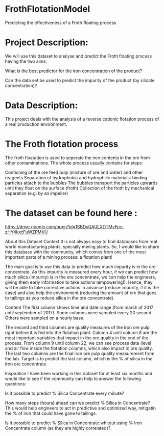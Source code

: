# FrothFlotationModel
Predicting the effectiveness of a Froth floating process

# Project Description:

We will use this dataset to analyse and predict the Froth floating process having the two aims:

What is the best predictor for the iron concentration of the product?

Can the data set be used to predict the impurity of the product (by silicate concentration)?
# Data Description:

This project deals with the analysis of a reverse cationic flotation process of a real production environment. 

# The Froth flotation process
The froth floatation is used to seperate the iron contents in the ore from other contaminations. The whole process usually contains for steps:

Contioning of the ore feed pulp (mixture of ore and water) and other reagents
Separation of hydrophobic and hydrophilic materials: binding particles attach to the bubbles
The bubbles transport the particles upwards until they float on the surface (froth)
Collection of the froth by mechanical separation (e.g. by an impeller)

# The dataset can be found here :
https://drive.google.com/open?id=1SBDxQAULXDTMvFpc-zHY4kxcFuWZPMVU

About this Dataset
Context
It is not always easy to find databases from real world manufacturing plants, specially mining plants. So, I would like to share this database with the community, which comes from one of the most important parts of a mining process: a flotation plant!

The main goal is to use this data to predict how much impurity is in the ore concentrate. As this impurity is measured every hour, if we can predict how much silica (impurity) is in the ore concentrate, we can help the engineers, giving them early information to take actions (empowering!). Hence, they will be able to take corrective actions in advance (reduce impurity, if it is the case) and also help the environment (reducing the amount of ore that goes to tailings as you reduce silica in the ore concentrate).

Content
The first column shows time and date range (from march of 2017 until september of 2017). Some columns were sampled every 20 second. Others were sampled on a hourly base.

The second and third columns are quality measures of the iron ore pulp right before it is fed into the flotation plant. Column 4 until column 8 are the most important variables that impact in the ore quality in the end of the process. From column 9 until column 22, we can see process data (level and air flow inside the flotation columns, which also impact in ore quality. The last two columns are the final iron ore pulp quality measurement from the lab. Target is to predict the last column, which is the % of silica in the iron ore concentrate.

Inspiration
I have been working in this dataset for at least six months and would like to see if the community can help to answer the following questions:

Is it possible to predict % Silica Concentrate every minute?

How many steps (hours) ahead can we predict % Silica in Concentrate? This would help engineers to act in predictive and optimized way, mitigatin the % of iron that could have gone to tailings.

Is it possible to predict % Silica in Concentrate whitout using % Iron Concentrate column (as they are highly correlated)?

